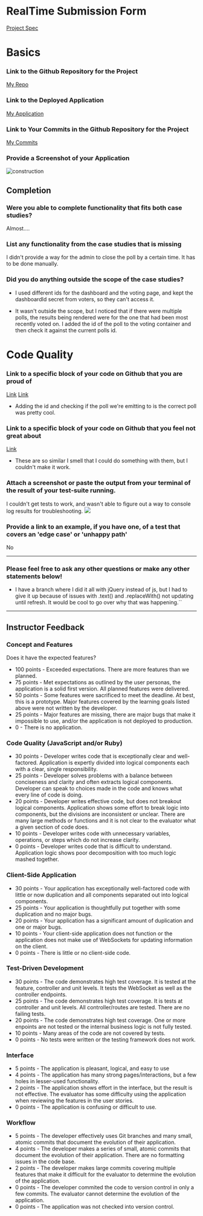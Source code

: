 # RealTime Submission Form
[Project Spec](https://github.com/turingschool/curriculum/blob/master/source/projects/real_time.markdown)

# Basics

### Link to the Github Repository for the Project
[My Repo](https://github.com/ShannonPaige/real-time)

### Link to the Deployed Application
[My Application](https://obscure-castle-51089.herokuapp.com/)

### Link to Your Commits in the Github Repository for the Project
[My Commits](https://github.com/ShannonPaige/real-time/commits/master)

### Provide a Screenshot of your Application
![construction](http://g.recordit.co/8z86QS8OPd.gif)

## Completion

### Were you able to complete functionality that fits both case studies?
Almost....

### List any functionality from the case studies that is missing
I didn't provide a way for the admin to close the poll by a certain time. It has
to be done manually.

### Did you do anything outside the scope of the case studies?
* I used different ids for the dashboard and the voting page, and kept the dashboardId secret from voters,
so they can't access it.

* It wasn't outside the scope, but I noticed that if there were multiple polls, the results being rendered
were for the one that had been most recently voted on. I added the id of the poll
to the voting container and then check it against the current polls id.

# Code Quality

### Link to a specific block of your code on Github that you are proud of
[Link](https://github.com/ShannonPaige/real-time/blob/master/lib/find-current-poll.js)
[Link](https://github.com/ShannonPaige/real-time/blob/master/server.js#L55)
* Adding the id and checking if the poll we're emitting to is the correct poll was pretty cool.

### Link to a specific block of your code on Github that you feel not great about
[Link](https://github.com/ShannonPaige/real-time/blob/master/public/client.js#L42-L52)
* These are so similar I smell that I could do something with them, but I couldn't make it work.

### Attach a screenshot or paste the output from your terminal of the result of your test-suite running.
I couldn't get tests to work, and wasn't able to figure out a way to console log results for troubleshooting.
![](http://g.recordit.co/jaEpnTs4w1.gif)

### Provide a link to an example, if you have one, of a test that covers an 'edge case' or 'unhappy path'
No

-----

### Please feel free to ask any other questions or make any other statements below!
* I have a branch where I did it all with jQuery instead of js, but I had to give it up because of issues with
.text() and .replaceWith() not updating until refresh. It would be cool to go over why that was happening.``


-----

## Instructor Feedback

### Concept and Features

Does it have the expected features?

* 100 points - Exceeded expectations. There are more features than we planned.
* 75 points - Met expectations as outlined by the user personas, the application is a solid first version. All planned features were delivered.
* 50 points - Some features were sacrificed to meet the deadline. At best, this is a prototype. Major features covered by the learning goals listed above were not written by the developer.
* 25 points - Major features are missing, there are major bugs that make it impossible to use, and/or the application is not deployed to production.
* 0 - There is no application.

### Code Quality (JavaScript and/or Ruby)

* 30 points - Developer writes code that is exceptionally clear and well-factored. Application is expertly divided into logical components each with a clear, single responsibility.
* 25 points - Developer solves problems with a balance between conciseness and clarity and often extracts logical components. Developer can speak to choices made in the code and knows what every line of code is doing.
* 20 points - Developer writes effective code, but does not breakout logical components. Application shows some effort to break logic into components, but the divisions are inconsistent or unclear. There are many large methods or functions and it is not clear to the evaluator what a given section of code does.
* 10 points - Developer writes code with unnecessary variables, operations, or steps which do not increase clarity.
* 0 points - Developer writes code that is difficult to understand. Application logic shows poor decomposition with too much logic mashed together.

### Client-Side Application

* 30 points - Your application has exceptionally well-factored code with little or now duplication and all components separated out into logical components.
* 25 points - Your application is thoughtfully put together with some duplication and no major bugs.
* 20 points - Your application has a significant amount of duplication and one or major bugs.
* 10 points - Your client-side application does not function or the application does not make use of WebSockets for updating information on the client.
* 0 points - There is little or no client-side code.

### Test-Driven Development

* 30 points - The code demonstrates high test coverage. It is tested at the feature, controller and unit levels. It tests the WebSocket as well as the controller endpoints.
* 25 points - The code demonstrates high test coverage. It is tests at controller and unit levels. All controller/routes are tested. There are no failing tests.
* 20 points - The code demonstrates high test coverage. One or more enpoints are not tested or the internal business logic is not fully tested.
* 10 points - Many areas of the code are not covered by tests.
* 0 points - No tests were written or the testing framework does not work.

### Interface

* 5 points - The application is pleasant, logical, and easy to use
* 4 points - The application has many strong pages/interactions, but a few holes in lesser-used functionality.
* 2 points - The application shows effort in the interface, but the result is not effective. The evaluator has some difficulty using the application when reviewing the features in the user stories.
* 0 points - The application is confusing or difficult to use.

### Workflow

* 5 points - The developer effectively uses Git branches and many small, atomic commits that document the evolution of their application.
* 4 points - The developer makes a series of small, atomic commits that document the evolution of their application. There are no formatting issues in the code base.
* 2 points - The developer makes large commits covering multiple features that make it difficult for the evaluator to determine the evolution of the application.
* 0 points - The developer commited the code to version control in only a few commits. The evaluator cannot determine the evolution of the application.
* 0 points - The application was not checked into version control.
